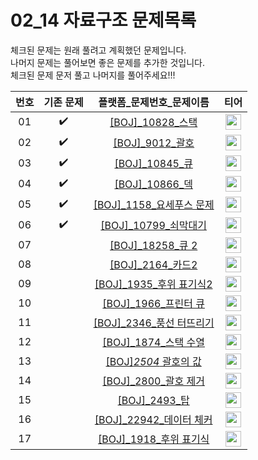 # 02_14 자료구조 문제목록

체크된 문제는 원래 풀려고 계획했던 문제입니다.<br>
나머지 문제는 풀어보면 좋은 문제를 추가한 것입니다. <br>
체크된 문제 문저 풀고 나머지를 풀어주세요!!!

|번호|기존 문제|플랫폼_문제번호_문제이름|티어|
| :-----: | :-----: | :-----: | :-----: |
|01|✔️|<a href="https://www.acmicpc.net/problem/10828" target="_blank">[BOJ]_10828_스택</a>| <a href="https://www.acmicpc.net/problem/10828" target="_blank"><img height="25px" width="25px" src="https://static.solved.ac/tier_small/7.svg"/></a> |
|02|✔️|<a href="https://www.acmicpc.net/problem/9012" target="_blank">[BOJ]_9012_괄호</a>| <a href="https://www.acmicpc.net/problem/9012" target="_blank"><img height="25px" width="25px" src="https://static.solved.ac/tier_small/7.svg"/></a> |
|03|✔️|<a href="https://www.acmicpc.net/problem/10845" target="_blank">[BOJ]_10845_큐</a>| <a href="https://www.acmicpc.net/problem/10845" target="_blank"><img height="25px" width="25px" src="https://static.solved.ac/tier_small/7.svg"/></a> |
|04|✔️|<a href="https://www.acmicpc.net/problem/10866" target="_blank">[BOJ]_10866_덱</a>| <a href="https://www.acmicpc.net/problem/10866" target="_blank"><img height="25px" width="25px" src="https://static.solved.ac/tier_small/7.svg"/></a> |
|05|✔️|<a href="https://www.acmicpc.net/problem/1158" target="_blank">[BOJ]_1158_요세푸스 문제</a>| <a href="https://www.acmicpc.net/problem/1158" target="_blank"><img height="25px" width="25px" src="https://static.solved.ac/tier_small/7.svg"/></a> |
|06|✔️|<a href="https://www.acmicpc.net/problem/10799" target="_blank">[BOJ]_10799_쇠막대기</a>| <a href="https://www.acmicpc.net/problem/10799" target="_blank"><img height="25px" width="25px" src="https://static.solved.ac/tier_small/9.svg"/></a> |
|07||<a href="https://www.acmicpc.net/problem/18258" target="_blank">[BOJ]_18258_큐 2</a>| <a href="https://www.acmicpc.net/problem/18258" target="_blank"><img height="25px" width="25px" src="https://static.solved.ac/tier_small/7.svg"/></a> |
|08||<a href="https://www.acmicpc.net/problem/2164" target="_blank">[BOJ]_2164_카드2</a>| <a href="https://www.acmicpc.net/problem/2164" target="_blank"><img height="25px" width="25px" src="https://static.solved.ac/tier_small/7.svg"/></a> |
|09||<a href="https://www.acmicpc.net/problem/1935" target="_blank">[BOJ]_1935_후위 표기식2</a>| <a href="https://www.acmicpc.net/problem/1935" target="_blank"><img height="25px" width="25px" src="https://static.solved.ac/tier_small/8.svg"/></a> |
|10||<a href="https://www.acmicpc.net/problem/1966" target="_blank">[BOJ]_1966_프린터 큐</a>| <a href="https://www.acmicpc.net/problem/1966" target="_blank"><img height="25px" width="25px" src="https://static.solved.ac/tier_small/8.svg"/></a> |
|11||<a href="https://www.acmicpc.net/problem/2346" target="_blank">[BOJ]_2346_풍선 터뜨리기</a>| <a href="https://www.acmicpc.net/problem/2346" target="_blank"><img height="25px" width="25px" src="https://static.solved.ac/tier_small/8.svg"/></a> |
|12||<a href="https://www.acmicpc.net/problem/1874" target="_blank">[BOJ]_1874_스택 수열</a>| <a href="https://www.acmicpc.net/problem/1874" target="_blank"><img height="25px" width="25px" src="https://static.solved.ac/tier_small/9.svg"/></a> |
|13||<a href="https://www.acmicpc.net/problem/2504" target="_blank">[BOJ]_2504_ 괄호의 값</a>| <a href="https://www.acmicpc.net/problem/2504" target="_blank"><img height="25px" width="25px" src="https://static.solved.ac/tier_small/11.svg"/></a> |
|14||<a href="https://www.acmicpc.net/problem/2800" target="_blank">[BOJ]_2800_괄호 제거</a>| <a href="https://www.acmicpc.net/problem/2800" target="_blank"><img height="25px" width="25px" src="https://static.solved.ac/tier_small/11.svg"/></a> |
|15||<a href="https://www.acmicpc.net/problem/2493" target="_blank">[BOJ]_2493_탑</a>| <a href="https://www.acmicpc.net/problem/2493" target="_blank"><img height="25px" width="25px" src="https://static.solved.ac/tier_small/11.svg"/></a> |
|16||<a href="https://www.acmicpc.net/problem/22942" target="_blank">[BOJ]_22942_데이터 체커</a>| <a href="https://www.acmicpc.net/problem/22942" target="_blank"><img height="25px" width="25px" src="https://static.solved.ac/tier_small/12.svg"/></a> |
|17||<a href="https://www.acmicpc.net/problem/1918" target="_blank">[BOJ]_1918_후위 표기식</a>| <a href="https://www.acmicpc.net/problem/1918" target="_blank"><img height="25px" width="25px" src="https://static.solved.ac/tier_small/14.svg"/></a> |